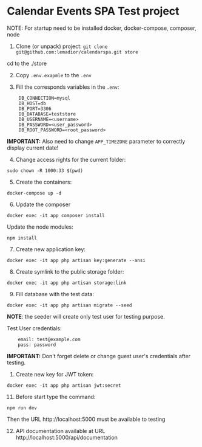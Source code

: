 # Calendar Events SPA Test project

NOTE: For startup need to be installed docker, docker-compose, composer, node

1. Clone (or unpack) project:
```git clone git@github.com:lemadior/calendarspa.git store```

cd to the ./store

2. Copy ```.env.exapmle``` to the ```.env```

3. Fill the corresponds variables in the ```.env```:

        DB_CONNECTION=mysql
        DB_HOST=db
        DB_PORT=3306
        DB_DATABASE=teststore
        DB_USERNAME=<username>
        DB_PASSWORD=<user_password>
        DB_ROOT_PASSWORD=<root_password>

**IMPORTANT:** Also need to change ```APP_TIMEZONE``` parameter to correctly display current date!

4. Change access rights for the current folder:

```sudo chown -R 1000:33 $(pwd)```

5. Create the containers:

```docker-compose up -d```

6. Update the composer

```docker exec -it app composer install```

Update the node modules:

```npm install```

7. Create new application key:

```docker exec -it app php artisan key:generate --ansi```

8. Create symlink to the public storage folder:

```docker exec -it app php artisan storage:link ```

9. Fill database with the test data:

```docker exec -it app php artisan migrate --seed```

**NOTE**: the seeder will create only test user for testing purpose.

Test User credentials:

        email: test@example.com
        pass: password

**IMPORTANT:** Don't forget delete or change guest user's credentials after testing.

1.  Create new key for JWT token:

```docker exec -it app php artisan jwt:secret```

11. Before start type the command:

```npm run dev```

Then the URL http://localhost:5000 must be available to testing

12. API documentation available at URL http://localhost:5000/api/documentation
